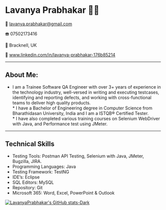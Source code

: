 <!-- Level 1: Simple bio and stats -->

# Lavanya Prabhakar :woman_technologist:

:email: lavanya.prabhakar@gmail.com

:phone: 07502173416

:round_pushpin: Bracknell, UK

:link: www.linkedin.com/in/lavanya-prabhakar-176b85214

---

## About Me:

* I am a Trainee Software QA Engineer with over 3+ years of experience in the technology industry, well-versed in writing and executing testcases, identifying and reporting defects, and working with cross-functional teams to deliver high quality products.<br>* I have a Bachelor of Engineering degree in Computer Science from Bharathidasan University, India and I am a ISTQB® Certified Tester.<br>* I have also completed various training courses on Selenium WebDriver with Java, and Performance test using JMeter.

---

## Technical Skills

- Testing Tools: Postman API Testing, Selenium with Java, JMeter, Bugzilla, JIRA.
- Programming Languages: Java
- Testing Framework: TestNG
- IDE’s: Eclipse
- SQL Editors: MySQL
- Repository: Git
- Microsoft 365: Word, Excel, PowerPoint & Outlook

[![LavanyaPrabhakar's GitHub stats-Dark](https://github-readme-stats.vercel.app/api?username=LavanyaPrabhakar&show_icons=true&theme=dark#gh-dark-mode-only)](https://github.com/anuraghazra/github-readme-stats#gh-dark-mode-only)

